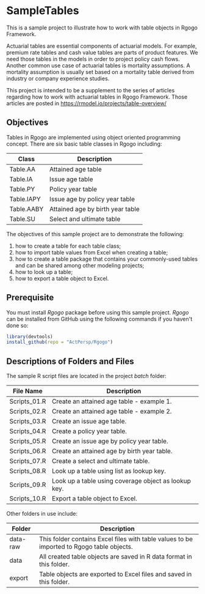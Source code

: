 # SampleTables

This is a sample project to illustrate how to work with table objects in Rgogo Framework.

Actuarial tables are essential components of actuarial models. For example, premium rate tables and cash value tables are parts of product features. We need those tables in the models in order to project policy cash flows. Another common use case of actuarial tables is mortality assumptions. A mortality assumption is usually set based on a mortality table derived from industry or company experience studies.

This project is intended to be a supplement to the series of articles regarding how to work with actuarial tables in Rgogo Framework.  Those articles are posted in https://rmodel.io/projects/table-overview/

## Objectives

Tables in Rgogo are implemented using object oriented programming concept.  There are six basic table classes in Rgogo including:

| Class | Description |
| --- | --- |
| Table.AA | Attained age table |
| Table.IA | Issue age table |
| Table.PY | Policy year table |
| Table.IAPY | Issue age by policy year table | 
| Table.AABY | Attained age by birth year table | 
| Table.SU | Select and ultimate table | Select table: two-dimensional <br> Ultimate table: one-dimensional | Issue age and policy year |

The objectives of this sample project are to demonstrate the following:
1. how to create a table for each table class;
2. how to import table values from Excel when creating a table;
3. how to create a table package that contains your commonly-used tables and can be shared among other modeling projects;
4. how to look up a table;
5. how to export a table object to Excel.

## Prerequisite

You must install _Rgogo_ package before using this sample project.  _Rgogo_ can be installed from GitHub using the following commands if you haven't done so:

```R
library(devtools)
install_github(repo = "ActPersp/Rgogo")
```
## Descriptions of Folders and Files

The sample R script files are located in the project _batch_ folder:

| File Name | Description |
| --- | --- |
| Scripts_01.R | Create an attained age table - example 1. |
| Scripts_02.R | Create an attained age table - example 2. |
| Scripts_03.R | Create an issue age table. |
| Scripts_04.R | Create a policy year table. |
| Scripts_05.R | Create an issue age by policy year table. |
| Scripts_06.R | Create an attained age by birth year table. |
| Scripts_07.R | Create a select and ultimate table. |
| Scripts_08.R | Look up a table using list as lookup key. |
| Scripts_09.R | Look up a table using coverage object as lookup key. |
| Scripts_10.R | Export a table object to Excel. |

Other folders in use include:

| Folder | Description |
| --- | --- |
| data-raw | This folder contains Excel files with table values to be imported to Rgogo table objects. |
| data | All created table objects are saved in R data format in this folder. |
| export | Table objects are exported to Excel files and saved in this folder. |
